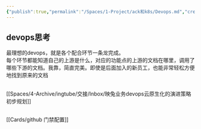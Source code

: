 ```yaml
---
{"publish":true,"permalink":"/Spaces/1-Project/ack和k8s/Devops.md","created":"2025-07-09","modified":"2025-07-09","published":"2025-07-10T00:45:03.547+08:00","cssclasses":""}
---
```



## devops思考

最理想的devops，就是各个配合环节一条龙完成。  
每个环节都能知道自己的上游是什么，对应的功能点的上游的文档在哪里，调用了哪些下游的文档。我靠，简直完美。即使是后面加入的新员工，也能非常轻松方便地找到原来的文档

##

[[Spaces/4-Archive/ingtube/交接/Inbox/映兔业务devops云原生化的演进策略初步规划]]

##

[[Cards/github 门禁配置]]
